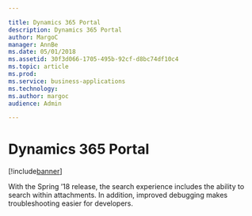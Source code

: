 ```yaml
---

title: Dynamics 365 Portal
description: Dynamics 365 Portal
author: MargoC
manager: AnnBe
ms.date: 05/01/2018
ms.assetid: 30f3d066-1705-495b-92cf-d8bc74df10c4
ms.topic: article
ms.prod: 
ms.service: business-applications
ms.technology: 
ms.author: margoc
audience: Admin

---
```

#  Dynamics 365 Portal




[!include[banner](../../../includes/banner.md)]

With the Spring ’18 release, the search experience includes the ability to
search within attachments. In addition, improved debugging makes troubleshooting
easier for developers.
